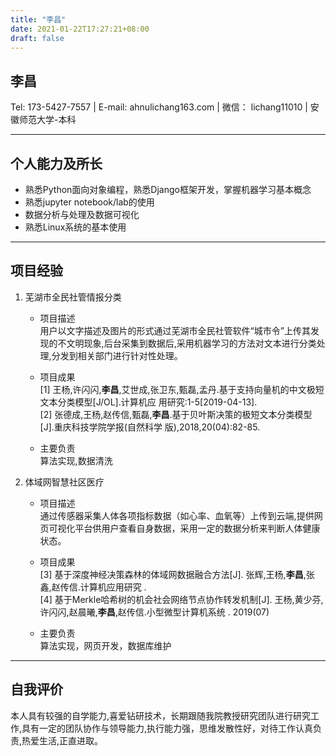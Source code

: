 ```yaml
---
title: "李昌"
date: 2021-01-22T17:27:21+08:00
draft: false
---
```

## 李昌

Tel: 173-5427-7557 | E-mail: ahnulichang163.com  | 微信： lichang11010 | 安徽师范大学-本科

---

## 个人能力及所长
* 熟悉Python面向对象编程，熟悉Django框架开发，掌握机器学习基本概念
* 熟悉jupyter notebook/lab的使用
* 数据分析与处理及数据可视化
* 熟悉Linux系统的基本使用

--- 

## 项目经验
1. 芜湖市全民社管情报分类
    - 项目描述  
    用户以文字描述及图片的形式通过芜湖市全民社管软件“城市令”上传其发现的不文明现象,后台采集到数据后,采用机器学习的方法对文本进行分类处理,分发到相关部门进行针对性处理。
    
    - 项目成果  
    [1] 王杨,许闪闪,**李昌**,艾世成,张卫东,甄磊,孟丹.基于支持向量机的中文极短文本分类模型[J/OL].计算机应
    用研究:1-5[2019-04-13].  
    [2] 张德成,王杨,赵传信,甄磊,**李昌**.基于贝叶斯决策的极短文本分类模型[J].重庆科技学院学报(自然科学
    版),2018,20(04):82-85.
    - 主要负责  
    算法实现,数据清洗
    
    
2. 体域网智慧社区医疗
    - 项目描述   
    通过传感器采集人体各项指标数据（如心率、血氧等）上传到云端,提供网页可视化平台供用户查看自身数据，采用一定的数据分析来判断人体健康状态。  
    
    - 项目成果  
    [3] 基于深度神经决策森林的体域网数据融合方法[J]. 张辉,王杨,**李昌**,张鑫,赵传信.计算机应用研究 .  
    [4] 基于Merkle哈希树的机会社会网络节点协作转发机制[J]. 王杨,黄少芬,许闪闪,赵晨曦,**李昌**,赵传信.小型微型计算机系统 . 2019(07)  
    
    - 主要负责  
    算法实现，网页开发，数据库维护
---
    
## 自我评价
本人具有较强的自学能力,喜爱钻研技术，长期跟随我院教授研究团队进行研究工作,具有一定的团队协作与领导能力,执行能力强，思维发散性好，对待工作认真负责,热爱生活,正直进取。

